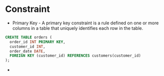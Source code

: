 # Constraint 

 - Primary Key - A primary key constraint is a rule defined on one or more columns in a table that uniquely identifies each row in the table.
  
  ```sql
  CREATE TABLE orders (
    order_id INT PRIMARY KEY,
    customer_id INT,
    order_date DATE,
    FOREIGN KEY (customer_id) REFERENCES customers(customer_id)
);
```

 - 
 